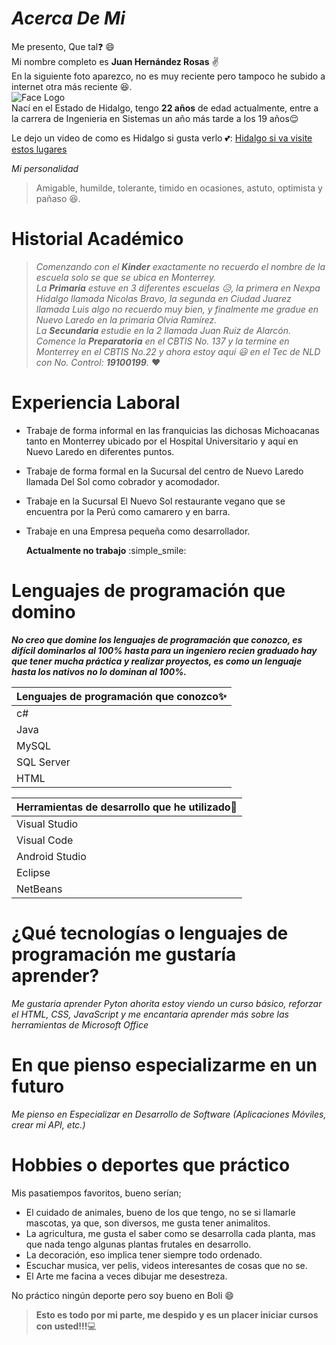 # *Acerca De Mi*  


Me presento, Que tal:question: :smile:  
Mi nombre completo es **Juan Hernández Rosas** :v:  
En la siguiente foto aparezco, no es muy reciente pero tampoco he subido a internet otra más reciente :satisfied:.  
![Face Logo](https://scontent.fnld1-1.fna.fbcdn.net/v/t39.30808-6/256324536_3384236761806073_738943882944528086_n.jpg?_nc_cat=102&ccb=1-7&_nc_sid=174925&_nc_ohc=ny5MGLQEhecAX8ai5Ce&tn=bjAUuu5bzHhsq0_A&_nc_ht=scontent.fnld1-1.fna&oh=00_AT_tsMdd-l_QRIZGAEyiytikzS5xkDzh_mx_NHvm8o6CpA&oe=630B177D)  
Nací en el Estado de Hidalgo, tengo **22 años** de edad actualmente, entre a la carrera de Ingenieria en Sistemas un año más tarde a los 19 años:relieved:

Le dejo un video de como es Hidalgo si gusta verlo :two_hearts::
[Hidalgo si va visite estos lugares](https://www.youtube.com/watch?v=SFOcan9FleM)

*Mi personalidad*
>Amigable, humilde, tolerante, timido en ocasiones, astuto, optimista y pañaso :satisfied:.    

# Historial Académico
>*Comenzando con el **Kinder** exactamente no recuerdo el nombre de la escuela solo se que se ubica en Monterrey.  
>La **Primaria** estuve en 3 diferentes escuelas :disappointed_relieved:, la primera en Nexpa Hidalgo llamada Nicolas Bravo, la segunda en Ciudad Juarez llamada Luis algo no recuerdo muy bien, y finalmente me gradue en Nuevo Laredo en la primaria Olvia Ramírez.   
>La **Secundaria** estudie en la 2 llamada Juan Ruiz de Alarcón.  
>Comence la **Preparatoria** en el CBTIS No. 137 y la termine en Monterrey en el CBTIS No.22 y ahora estoy aquí :smiley: en el Tec de NLD con No. Control: **19100199**.* :heart:  
  
# Experiencia Laboral
* Trabaje de forma informal en las franquicias las dichosas Michoacanas tanto en Monterrey ubicado por el Hospital Universitario y aquí en Nuevo Laredo en diferentes puntos.
* Trabaje de forma formal en la Sucursal del centro de Nuevo Laredo llamada Del Sol como cobrador y acomodador.
* Trabaje en la Sucursal El Nuevo Sol restaurante vegano que se encuentra por la Perú como camarero y en barra.  
* Trabaje en una Empresa pequeña como desarrollador.

  **Actualmente no trabajo**  :simple_smile:  

# Lenguajes de programación que domino 
***No creo que domine los lenguajes de programación que conozco, es difícil dominarlos al 100% hasta para un ingeniero recien graduado hay que tener mucha práctica y realizar proyectos, es como un lenguaje hasta los nativos no lo dominan al 100%.***

|__Lenguajes de programación que conozco__:sparkles:|
|---------|
|c#|
|Java|
|MySQL|
|SQL Server|
|HTML|
  
|__Herramientas de desarrollo que he utilizado__:dizzy:|
|------------|
|Visual Studio|
|Visual Code|
|Android Studio|
|Eclipse|
|NetBeans|

# ¿Qué tecnologías o lenguajes de programación me gustaría aprender?

*Me gustaria aprender Pyton ahorita estoy viendo un curso básico, reforzar el HTML, CSS, JavaScript y me encantaria aprender más sobre las herramientas de Microsoft Office*

# En que pienso especializarme en un futuro

*Me pienso en Especializar en Desarrollo de Software (Aplicaciones Móviles, crear mi API, etc.)*

# Hobbies o deportes que práctico

  Mis pasatiempos favoritos, bueno serían;  
  * El cuidado de animales, bueno de los que tengo, no se si llamarle mascotas, ya que, son diversos, me gusta tener animalitos.  
  * La agricultura, me gusta el saber como se desarrolla cada planta, mas que nada tengo algunas plantas frutales en desarrollo.  
  * La decoración, eso implica tener siempre todo ordenado.  
  * Escuchar musica, ver pelis, videos interesantes de cosas que no se.  
  * El Arte me facina a veces dibujar me desestreza.

No práctico ningún deporte pero soy bueno en Boli :smile:

>**Esto es todo por mi parte, me despido y es un placer iniciar cursos con usted!!!**:computer: